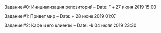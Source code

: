 Задание #0: Инициализация репозиторий – Date: ” + 27 июня 2019 15:00 

Задание #1: Привет мир – Date: + 28 июня 2019 01:07 

Задание #2: Кафе и его клиенты – Date: -b 04 июля 2019 23:30
